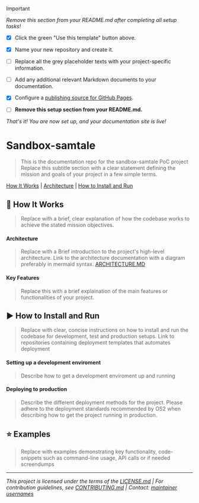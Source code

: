 > [!IMPORTANT] 
> *Remove this section from your README.md after completing all setup tasks!*
> - [x] Click the green "Use this template" button above.
> - [x] Name your new repository and create it.
> - [ ] Replace all the grey placeholder texts with your project-specific information.
>   
> - [ ] Add any additional relevant Markdown documents to your documentation.
> - [x] Configure a [publishing source for GitHub Pages](https://help.github.com/en/articles/configuring-a-publishing-source-for-github-pages).
> - [ ] **Remove this setup section from your README.md.**
>
> *That's it! You are now set up, and your documentation site is live!*


# Sandbox-samtale
> This is the documentation repo for the sandbox-samtale PoC project
> Replace this subtitle section with a clear statement defining the mission and goals of your project in a few simple terms.

[How It Works](#🧭-how-it-works) | [Architecture](#architecture) | [ How to Install and Run](#▶️-how-to-install-and-run)

## 🧭 How It Works
> Replace with a brief, clear explanation of how the codebase works to achieve the stated mission objectives.

#### Architecture

> Replace with a Brief introduction to the project's high-level architecture. Link to the architecture documentation with a diagram preferably in mermaid syntax.
[ARCHITECTURE.MD](./docs/ARCHITECTURE.MD)

#### Key Features

> Replace this with a brief explaination of the main features or functionalities of your project.

## ▶️ How to Install and Run
> Replace with clear, concise instructions on how to install and run the codebase for development, test and production setups. Link to repositories containing deployment templates that automates deployment

#### Setting up a development enviroment
> Describe how to get a development enviroment up and running

#### Deploying to production
> Describe the different deployment methods for the project. Please adhere to the deployment standards recommended by OS2 when describing how to get the project running in production.

#### 

## :star: Examples

> Replace with examples demonstrating key functionality, code-snippets such as command-line usage, API calls or if needed screendumps

---

*This project is licensed under the terms of the [LICENSE.md](LICENSE.md) | For contribution guidelines, see [CONTRIBUTING.md](CONTRIBUTING.md) | Contact: [maintainer usernames]()*


